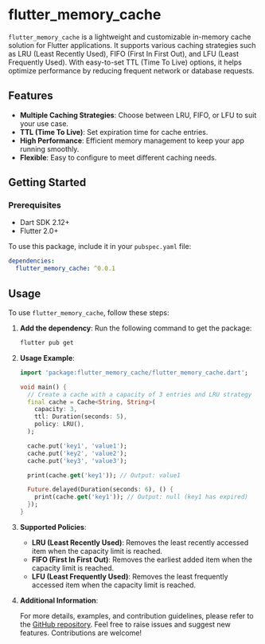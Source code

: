 # flutter_memory_cache

`flutter_memory_cache` is a lightweight and customizable in-memory cache solution for Flutter applications. It supports various caching strategies such as LRU (Least Recently Used), FIFO (First In First Out), and LFU (Least Frequently Used). With easy-to-set TTL (Time To Live) options, it helps optimize performance by reducing frequent network or database requests.

## Features

- **Multiple Caching Strategies**: Choose between LRU, FIFO, or LFU to suit your use case.
- **TTL (Time To Live)**: Set expiration time for cache entries.
- **High Performance**: Efficient memory management to keep your app running smoothly.
- **Flexible**: Easy to configure to meet different caching needs.

## Getting Started

### Prerequisites

- Dart SDK 2.12+
- Flutter 2.0+

To use this package, include it in your `pubspec.yaml` file:

```yaml
dependencies:
  flutter_memory_cache: ^0.0.1
```  
## Usage

To use `flutter_memory_cache`, follow these steps:

1. **Add the dependency**: Run the following command to get the package:
    ```bash
    flutter pub get
    ```

2. **Usage Example**:

    ```dart
    import 'package:flutter_memory_cache/flutter_memory_cache.dart';

    void main() {
      // Create a cache with a capacity of 3 entries and LRU strategy
      final cache = Cache<String, String>(
        capacity: 3,
        ttl: Duration(seconds: 5),
        policy: LRU(),
      );

      cache.put('key1', 'value1');
      cache.put('key2', 'value2');
      cache.put('key3', 'value3');

      print(cache.get('key1')); // Output: value1

      Future.delayed(Duration(seconds: 6), () {
        print(cache.get('key1')); // Output: null (key1 has expired)
      });
    }
    ```

3. **Supported Policies**:

    - **LRU (Least Recently Used)**: Removes the least recently accessed item when the capacity limit is reached.
    - **FIFO (First In First Out)**: Removes the earliest added item when the capacity limit is reached.
    - **LFU (Least Frequently Used)**: Removes the least frequently accessed item when the capacity limit is reached.

4. **Additional Information**:

    For more details, examples, and contribution guidelines, please refer to the [GitHub repository](https://github.com/your-repository/flutter_memory_cache). Feel free to raise issues and suggest new features. Contributions are welcome!
